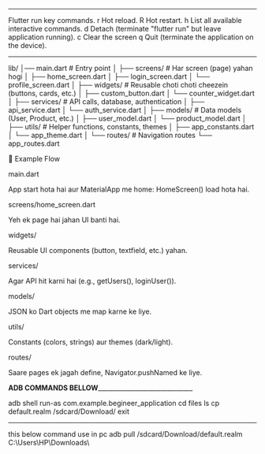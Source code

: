 ______________________________________________________________________________
Flutter run key commands.
r Hot reload. 
R Hot restart.
h List all available interactive commands.
d Detach (terminate "flutter run" but leave application running).
c Clear the screen
q Quit (terminate the application on the device).
________________________________________________________________________________
lib/
│── main.dart                # Entry point
│
├── screens/                 # Har screen (page) yahan hogi
│   ├── home_screen.dart
│   ├── login_screen.dart
│   └── profile_screen.dart
│
├── widgets/                 # Reusable choti choti cheezein (buttons, cards, etc.)
│   ├── custom_button.dart
│   └── counter_widget.dart
│
├── services/                # API calls, database, authentication
│   ├── api_service.dart
│   └── auth_service.dart
│
├── models/                  # Data models (User, Product, etc.)
│   ├── user_model.dart
│   └── product_model.dart
│
├── utils/                   # Helper functions, constants, themes
│   ├── app_constants.dart
│   └── app_theme.dart
│
└── routes/                  # Navigation routes
    └── app_routes.dart



📝 Example Flow

main.dart

App start hota hai aur MaterialApp me home: HomeScreen() load hota hai.

screens/home_screen.dart

Yeh ek page hai jahan UI banti hai.

widgets/

Reusable UI components (button, textfield, etc.) yahan.

services/

Agar API hit karni hai (e.g., getUsers(), loginUser()).

models/

JSON ko Dart objects me map karne ke liye.

utils/

Constants (colors, strings) aur themes (dark/light).

routes/

Saare pages ek jagah define, Navigator.pushNamed ke liye.



____________________________________ADB COMMANDS BELLOW__________________________________________________________________

adb shell
run-as com.example.begineer_application
cd files
ls
cp default.realm /sdcard/Download/
exit
____________________________________
this below command use in pc
adb pull /sdcard/Download/default.realm C:\Users\HP\Downloads\
